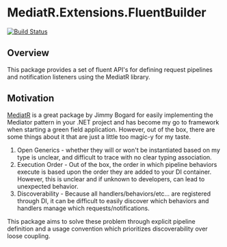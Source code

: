 # MediatR.Extensions.FluentBuilder

[![Build Status](https://dev.azure.com/kluhman/MediatR.Extensions.FluentBuilder/_apis/build/status/MediatR.Extensions.FluentBuilder?branchName=master)](https://dev.azure.com/kluhman/MediatR.Extensions.FluentBuilder/_build/latest?definitionId=3&branchName=master)

## Overview

This package provides a set of fluent API's for defining request pipelines and notification listeners using the MediatR library.

## Motivation

[MediatR](https://github.com/jbogard/MediatR) is a great package by Jimmy Bogard for easily implementing the Mediator pattern in your .NET project and has become my go to framework when starting a green field application. However, out of the box, there are some things about it that are just a little too magic-y for my taste.
1. Open Generics - whether they will or won't be instantiated based on my type is unclear, and difficult to trace with no clear typing association. 
2. Execution Order - Out of the box, the order in which pipeline behaviors execute is based upon the order they are added to your DI container. However, this is unclear and if unknown to developers, can lead to unexpected behavior.
3. Discoverability - Because all handlers/behaviors/etc... are registered through DI, it can be difficult to easily discover which behaviors and handlers manage which requests/notifications.

This package aims to solve these problem through explicit pipeline definition and a usage convention which prioritizes discoverability over loose coupling.
